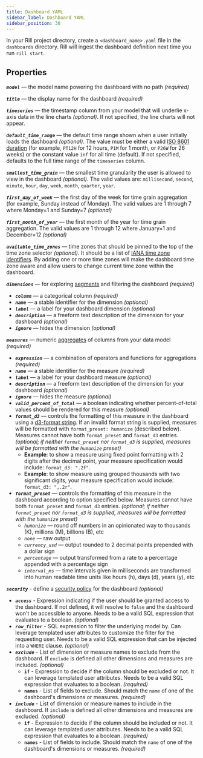 ```yaml
---
title: Dashboard YAML
sidebar_label: Dashboard YAML
sidebar_position: 30
---
```


In your Rill project directory, create a `<dashboard_name>.yaml` file in the `dashboards` directory. Rill will ingest the dashboard definition next time you run `rill start`.

## Properties

_**`model`**_ — the model name powering the dashboard with no path _(required)_

_**`title`**_ — the display name for the dashboard _(required)_

_**`timeseries`**_ — the timestamp column from your model that will underlie x-axis data in the line charts _(optional)_. If not specified, the line charts will not appear.

_**`default_time_range`**_ — the default time range shown when a user initially loads the dashboard _(optional)_. The value must be either a valid [ISO 8601 duration](https://en.wikipedia.org/wiki/ISO_8601#Durations) (for example, `PT12H` for 12 hours, `P1M` for 1 month, or `P26W` for 26 weeks) or the constant value `inf` for all time (default). If not specified, defaults to the full time range of the `timeseries` column.

_**`smallest_time_grain`**_ — the smallest time granularity the user is allowed to view in the dashboard _(optional)_. The valid values are: `millisecond`, `second`, `minute`, `hour`, `day`, `week`, `month`, `quarter`, `year`.

_**`first_day_of_week`**_ — the first day of the week for time grain aggregation (for example, Sunday instead of Monday). The valid values are 1 through 7 where Monday=1 and Sunday=7 _(optional)_

_**`first_month_of_year`**_ — the first month of the year for time grain aggregation. The valid values are 1 through 12 where January=1 and December=12 _(optional)_

_**`available_time_zones`**_ — time zones that should be pinned to the top of the time zone selector _(optional)_. It should be a list of [IANA time zone identifiers](https://en.wikipedia.org/wiki/List_of_tz_database_time_zones). By adding one or more time zones will make the dashboard time zone aware and allow users to change current time zone within the dashboard.

_**`dimensions`**_ — for exploring [segments](../../develop/metrics-dashboard#dimensions) and filtering the dashboard _(required)_
  - _**`column`**_ — a categorical column _(required)_ 
  - _**`name`**_ — a stable identifier for the dimension _(optional)_
  - _**`label`**_ — a label for your dashboard dimension _(optional)_ 
  - _**`description`**_ — a freeform text description of the dimension for your dashboard _(optional)_ 
  - _**`ignore`**_ — hides the dimension _(optional)_ 

_**`measures`**_ — numeric [aggregates](../../develop/metrics-dashboard#measures) of columns from your data model  _(required)_
  - _**`expression`**_ — a combination of operators and functions for aggregations _(required)_ 
  - _**`name`**_ — a stable identifier for the measure _(required)_
  - _**`label`**_ — a label for your dashboard measure _(optional)_ 
  - _**`description`**_ — a freeform text description of the dimension for your dashboard _(optional)_ 
  - _**`ignore`**_ — hides the measure _(optional)_ 
  - _**`valid_percent_of_total`**_ — a boolean indicating whether percent-of-total values should be rendered for this measure _(optional)_ 
  - _**`format_d3`**_ — controls the formatting of this measure in the dashboard using a [d3-format string](https://d3js.org/d3-format). If an invalid format string is supplied, measures will be formatted with `format_preset: humanize` (described below). Measures cannot have both `format_preset` and `format_d3` entries. _(optional; if neither `format_preset` nor `format_d3` is supplied, measures will be formatted with the `humanize` preset)_
    - **Example**: to show a measure using fixed point formatting with 2 digits after the decimal point, your measure specification would include: `format_d3: ".2f"`.
    - **Example**: to show measure using grouped thousands with two significant digits, your measure specification would include: `format_d3: ",.2r"`.
  - _**`format_preset`**_ — controls the formatting of this measure in the dashboard according to option specified below. Measures cannot have both `format_preset` and `format_d3` entries. _(optional; if neither `format_preset` nor `format_d3` is supplied, measures will be formatted with the `humanize` preset)_
    - _`humanize`_ — round off numbers in an opinionated way to thousands (K), millions (M), billions (B), etc
    - _`none`_ — raw output
    - _`currency_usd`_ —  output rounded to 2 decimal points prepended with a dollar sign
    - _`percentage`_ — output transformed from a rate to a percentage appended with a percentage sign
    - _`interval_ms`_ — time intervals given in milliseconds are transformed into human readable time units like hours (h), days (d), years (y), etc

_**`security`**_ - define a [security policy](../../develop/security) for the dashboard _(optional)_
  - _**`access`**_ - Expression indicating if the user should be granted access to the dashboard. If not defined, it will resolve to `false` and the dashboard won't be accessible to anyone. Needs to be a valid SQL expression that evaluates to a boolean. _(optional)_
  - _**`row_filter`**_ - SQL expression to filter the underlying model by. Can leverage templated user attributes to customize the filter for the requesting user. Needs to be a valid SQL expression that can be injected into a `WHERE` clause. _(optional)_
  - _**`exclude`**_ - List of dimension or measure names to exclude from the dashboard. If `exclude` is defined all other dimensions and measures are included. _(optional)_
    - **`if`** - Expression to decide if the column should be excluded or not. It can leverage templated user attributes. Needs to be a valid SQL expression that evaluates to a boolean. _(required)_
    - **`names`** - List of fields to exclude. Should match the `name` of one of the dashboard's dimensions or measures. _(required)_
  - _**`include`**_ - List of dimension or measure names to include in the dashboard. If `include` is defined all other dimensions and measures are excluded. _(optional)_
    - **`if`** - Expression to decide if the column should be included or not. It can leverage templated user attributes. Needs to be a valid SQL expression that evaluates to a boolean. _(required)_
    - **`names`** - List of fields to include. Should match the `name` of one of the dashboard's dimensions or measures. _(required)_

